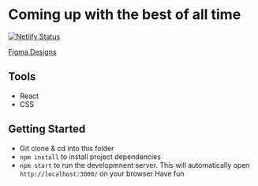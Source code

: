 # Coming up with the best of all time

[![Netlify Status](https://api.netlify.com/api/v1/badges/69af6f30-9e69-4ab7-aec4-83926a6f536f/deploy-status)](https://app.netlify.com/sites/nickie/deploys)

[Figma Designs](https://www.figma.com/file/3HpOUFPXqfs1ZuxQn8LNlc/Portfolio-Redesign?node-id=25%3A0)

## Tools
- React
- CSS

## Getting Started
- Git clone & cd into this folder
- `npm install` to install project dependencies
- `npm start` to run the developmnent server. This will automatically open `http://localhost:3000/` on your browser
Have fun 
